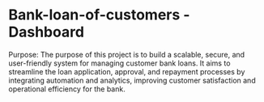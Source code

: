 # Bank-loan-of-customers - Dashboard
Purpose:
The purpose of this project is to build a scalable, secure, and user-friendly system for managing customer bank loans. It aims to streamline the loan application, approval, and repayment processes by integrating automation and analytics, improving customer satisfaction and operational efficiency for the bank.

